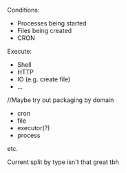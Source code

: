 Conditions:

- Processes being started
- Files being created
- CRON

Execute:

- Shell
- HTTP
- IO (e.g. create file)
- ...

//Maybe try out packaging by domain

- cron
- file
- executor(?)
- process

etc.

Current split by type isn't that great tbh
